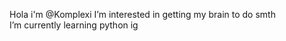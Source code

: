  Hola i'm @Komplexi
 I’m interested in getting my brain to do smth  
 I’m currently learning python ig 
